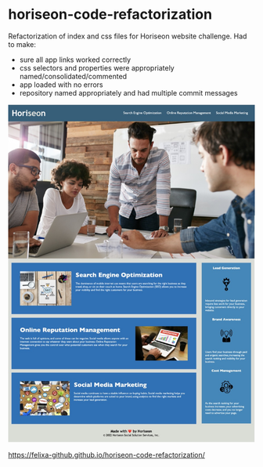 # horiseon-code-refactorization

Refactorization of index and css files for Horiseon website challenge. Had to make: 
- sure all app links worked correctly
- css selectors and properties were appropriately named/consolidated/commented
- app loaded with no errors 
- repository named appropriately and had multiple commit messages


![Horiseon Office Meeting!](./Develop/assets/images/horiseon-screenshot.jpeg "Horiseon website")


https://felixa-github.github.io/horiseon-code-refactorization/
